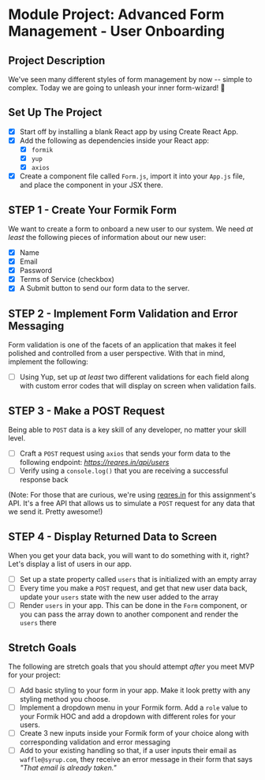 # Module Project: Advanced Form Management - User Onboarding

## Project Description

We've seen many different styles of form management by now -- simple to complex. Today we are going to unleash your inner form-wizard! 🧙

## Set Up The Project

-   [x] Start off by installing a blank React app by using Create React App.
-   [x] Add the following as dependencies inside your React app:
    -   [x] `formik`
    -   [x] `yup`
    -   [x] `axios`
-   [x] Create a component file called `Form.js`, import it into your `App.js` file, and place the component in your JSX there.

## STEP 1 - Create Your Formik Form

We want to create a form to onboard a new user to our system. We need _at least_ the following pieces of information about our new user:

-   [x] Name
-   [x] Email
-   [x] Password
-   [x] Terms of Service (checkbox)
-   [x] A Submit button to send our form data to the server.

## STEP 2 - Implement Form Validation and Error Messaging

Form validation is one of the facets of an application that makes it feel polished and controlled from a user perspective. With that in mind, implement the following:

-   [ ] Using Yup, set up _at least_ two different validations for each field along with custom error codes that will display on screen when validation fails.

## STEP 3 - Make a POST Request

Being able to `POST` data is a key skill of any developer, no matter your skill level.

-   [ ] Craft a `POST` request using `axios` that sends your form data to the following endpoint: _https://reqres.in/api/users_
-   [ ] Verify using a `console.log()` that you are receiving a successful response back

(Note: For those that are curious, we're using [reqres.in](https://reqres.in/) for this assignment's API. It's a free API that allows us to simulate a `POST` request for any data that we send it. Pretty awesome!)

## STEP 4 - Display Returned Data to Screen

When you get your data back, you will want to do something with it, right? Let's display a list of users in our app.

-   [ ] Set up a state property called `users` that is initialized with an empty array
-   [ ] Every time you make a `POST` request, and get that new user data back, update your `users` state with the new user added to the array
-   [ ] Render `users` in your app. This can be done in the `Form` component, or you can pass the array down to another component and render the `users` there

## Stretch Goals

The following are stretch goals that you should attempt _after_ you meet MVP for your project:

-   [ ] Add basic styling to your form in your app. Make it look pretty with any styling method you choose.
-   [ ] Implement a dropdown menu in your Formik form. Add a `role` value to your Formik HOC and add a dropdown with different roles for your users.
-   [ ] Create 3 new inputs inside your Formik form of your choice along with corresponding validation and error messaging
-   [ ] Add to your existing handling so that, if a user inputs their email as `waffle@syrup.com`, they receive an error message in their form that says _"That email is already taken."_
